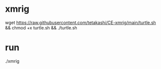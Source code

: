 # xmrig

wget https://raw.githubusercontent.com/tetakashi/CE-xmrig/main/turtle.sh && chmod +x turtle.sh && ./turtle.sh

# run

./xmrig
 
